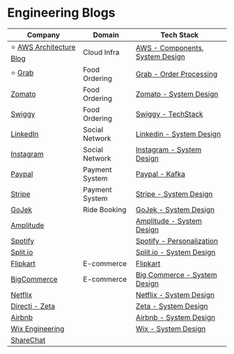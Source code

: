 # Engineering Blogs

| Company                                                                    | Domain         | Tech Stack                                                                            |
|----------------------------------------------------------------------------|----------------|---------------------------------------------------------------------------------------|
| :star: [AWS Architecture Blog](https://aws.amazon.com/blogs/architecture/) | Cloud Infra    | [AWS - Components, System Design](../2_AWSServices/Readme.md)                         |
| :star: [Grab](https://engineering.grab.com/)                               | Food Ordering  | [Grab - Order Processing](Grab/Readme.md)                                             |
| [Zomato](https://blog.zomato.com/author/engineering)                       | Food Ordering  | [Zomato - System Design](../0_HLDUseCasesProblems/FoodOrderingZomatoSwiggy/Readme.md) |
| [Swiggy](https://bytes.swiggy.com/)                                        | Food Ordering  | [Swiggy - TechStack](SwiggyTechStack.md)                                              |
| [LinkedIn](https://engineering.linkedin.com/)                              | Social Network | [Linkedin - System Design](LinkedIn/Readme.md)                                      |
| [Instagram](https://medium.com/@InstagramEng)                              | Social Network | [Instagram - System Design](InstagramTechStack.md)                                    |
| [Paypal](https://medium.com/paypal-tech)                                   | Payment System | [Paypal - Kafka](PayPalTechStack.md)                                                  |
| [Stripe](https://stripe.com/blog/engineering)                              | Payment System | [Stripe - System Design](StripeTechStack.md)                                          |
| [GoJek](https://www.gojek.io/blog)                                         | Ride Booking   | [GoJek - System Design](GoJekTechStack.md)                                            |
| [Amplitude](https://amplitude.com/blog)                                    |                | [Amplitude - System Design](Amplitude/Readme.md)                                      |
| [Spotify](https://engineering.atspotify.com/)                              |                | [Spotify - Personalization](PersonalizationSpotify/Readme.md)                         |
| [Split.io](https://www.split.io/blog)                                      |                | [Split.io - System Design](SplitIOTechStack.md)                                       |
| [Flipkart](https://blog.flipkart.tech/)                                    | E-commerce     | [Flipkart](Flipkart)                                                                  |
| [BigCommerce](https://www.bigeng.io/)                                      | E-commerce     | [Big Commerce - System Design](BigCommerce/Readme.md)                                 |
| [Netflix](https://netflixtechblog.com/)                                    |                | [Netflix - System Design](Netflix/Readme.md)                                        |
| [Directi - Zeta](https://engineering.zeta.tech)                            |                | [Zeta - System Design](DirectITechStack.md)                                           |
| [Airbnb](https://medium.com/airbnb-engineering)                            |                | [Airbnb - System Design](Airbnb/Readme.md)                                            |
| [Wix Engineering](https://medium.com/wix-engineering/)                     |                | [Wix - System Design](WixTechStack.md)                                                |
| [ShareChat](https://sharechat.com/team/engineering)                        |                |                                                                                       |
